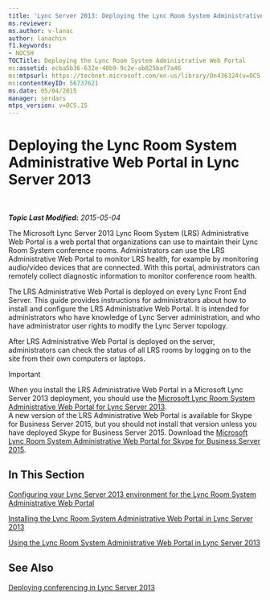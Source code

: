 ```yaml
---
title: 'Lync Server 2013: Deploying the Lync Room System Administrative Web Portal'
ms.reviewer: 
ms.author: v-lanac
author: lanachin
f1.keywords:
- NOCSH
TOCTitle: Deploying the Lync Room System Administrative Web Portal
ms:assetid: ecba5b36-632e-40b9-9c2e-ab825baf7a46
ms:mtpsurl: https://technet.microsoft.com/en-us/library/Dn436324(v=OCS.15)
ms:contentKeyID: 56737621
ms.date: 05/04/2015
manager: serdars
mtps_version: v=OCS.15
---
```


<div data-xmlns="http://www.w3.org/1999/xhtml">

<div class="topic" data-xmlns="http://www.w3.org/1999/xhtml" data-msxsl="urn:schemas-microsoft-com:xslt" data-cs="http://msdn.microsoft.com/">

<div data-asp="http://msdn2.microsoft.com/asp">

# Deploying the Lync Room System Administrative Web Portal in Lync Server 2013

</div>

<div id="mainSection">

<div id="mainBody">

<span> </span>

_**Topic Last Modified:** 2015-05-04_

The Microsoft Lync Server 2013 Lync Room System (LRS) Administrative Web Portal is a web portal that organizations can use to maintain their Lync Room System conference rooms. Administrators can use the LRS Administrative Web Portal to monitor LRS health, for example by monitoring audio/video devices that are connected. With this portal, administrators can remotely collect diagnostic information to monitor conference room health.

The LRS Administrative Web Portal is deployed on every Lync Front End Server. This guide provides instructions for administrators about how to install and configure the LRS Administrative Web Portal. It is intended for administrators who have knowledge of Lync Server administration, and who have administrator user rights to modify the Lync Server topology.

After LRS Administrative Web Portal is deployed on the server, administrators can check the status of all LRS rooms by logging on to the site from their own computers or laptops.

<div>


> [!IMPORTANT]  
> When you install the LRS Administrative Web Portal in a Microsoft Lync Server 2013 deployment, you should use the <A href="https://go.microsoft.com/fwlink/p/?linkid=544806">Microsoft Lync Room System Administrative Web Portal for Lync Server 2013</A>.<BR>A new version of the LRS Administrative Web Portal is available for Skype for Business Server 2015, but you should not install that version unless you have deployed Skype for Business Server 2015. Download the <A href="https://go.microsoft.com/fwlink/?linkid=544807">Microsoft Lync Room System Administrative Web Portal for Skype for Business Server 2015</A>.



</div>

<div>

## In This Section

[Configuring your Lync Server 2013 environment for the Lync Room System Administrative Web Portal](lync-server-2013-configuring-your-environment-for-the-lync-room-system-administrative-web-portal.md)

[Installing the Lync Room System Administrative Web Portal in Lync Server 2013](lync-server-2013-installing-the-lync-room-system-administrative-web-portal.md)

[Using the Lync Room System Administrative Web Portal in Lync Server 2013](lync-server-2013-using-the-lync-room-system-administrative-web-portal.md)

</div>

<div>

## See Also


[Deploying conferencing in Lync Server 2013](lync-server-2013-deploying-conferencing.md)  
  

</div>

</div>

<span> </span>

</div>

</div>

</div>

